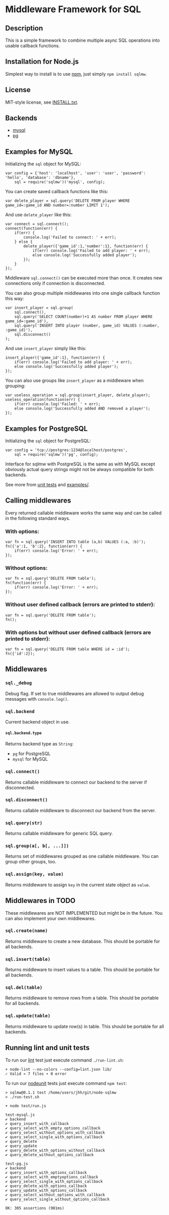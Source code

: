 Middleware Framework for SQL
============================

Description
-----------

This is a simple framework to combine multiple async SQL operations into usable 
callback functions.

Installation for Node.js
------------------------

Simplest way to install is to use [npm](http://npmjs.org/), just simply `npm install sqlmw`.

License
-------

MIT-style license, see [INSTALL.txt](http://github.com/jheusala/node-sqlmw/blob/master/LICENSE.txt).

Backends
--------

* [mysql](https://github.com/felixge/node-mysql)
* [pg](https://github.com/brianc/node-postgres)

Examples for MySQL
------------------

Initializing the `sql` object for MySQL:

	var config = {'host': 'localhost', 'user': 'user', 'password': 'hello', 'database': 'dbname'},
	    sql = require('sqlmw')('mysql', config);

You can create saved callback functions like this:

	var delete_player = sql.query('DELETE FROM player WHERE game_id=:game_id AND number=:number LIMIT 1');

And use `delete_player` like this:

	var connect = sql.connect();
	connect(function(err) {
		if(err) {
			console.log('Failed to connect: ' + err);
		} else {
			delete_player({'game_id':1,'number':1}, function(err) {
				if(err) console.log('Failed to add player: ' + err);
				else console.log('Successfully added player');
			});
		}
	});

Middleware `sql.connect()` can be executed more than once. It creates new connections only if connection is disconnected.

You can also group multiple middlewares into one single callback function this way:

	var insert_player = sql.group(
		sql.connect(),
		sql.query('SELECT COUNT(number)+1 AS number FROM player WHERE game_id=:game_id'),
		sql.query('INSERT INTO player (number, game_id) VALUES (:number, :game_id)'),
		sql.disconnect()
	);

And use `insert_player` simply like this:

	insert_player({'game_id':1}, function(err) {
		if(err) console.log('Failed to add player: ' + err);
		else console.log('Successfully added player');
	});

You can also use groups like `insert_player` as a middleware when grouping:

	var useless_operation = sql.group(insert_player, delete_player);
	useless_operation(function(err) {
		if(err) console.log('Failed: ' + err);
		else console.log('Successfully added AND removed a player');
	});

Examples for PostgreSQL
-----------------------

Initializing the `sql` object for PostgreSQL:

	var config = 'tcp://postgres:1234@localhost/postgres',
	    sql = require('sqlmw')('pg', config);

Interface for sqlmw with PostgreSQL is the same as with MySQL except obviously 
actual query strings might not be always compatible for both backends.

See more from [unit tests](https://github.com/jheusala/node-sqlmw/tree/master/test) and 
[examples/](https://github.com/jheusala/node-sqlmw/tree/master/examples).

Calling middlewares
-------------------

Every returned callable middleware works the same way and can be called in the following standard ways.

### With options:

	var fn = sql.query('INSERT INTO table (a,b) VALUES (:a, :b)');
	fn({'a':1, 'b':2}, function(err) {
		if(err) console.log('Error: ' + err);
	});

### Without options:

	var fn = sql.query('DELETE FROM table');
	fn(function(err) {
		if(err) console.log('Error: ' + err);
	});

### Without user defined callback (errors are printed to stderr):

	var fn = sql.query('DELETE FROM table');
	fn();

### With options but without user defined callback (errors are printed to stderr):

	var fn = sql.query('DELETE FROM table WHERE id = :id');
	fn({'id':2});

Middlewares
-----------

### `sql._debug`

Debug flag. If set to true middlewares are allowed to output debug messages 
with `console.log()`.

### `sql.backend`

Current backend object in use.

#### `sql.backend.type`

Returns backend type as `String`:

* `pg` for PostgreSQL
* `mysql` for MySQL

### `sql.connect()`

Returns callable middleware to connect our backend to the server if disconnected.

### `sql.disconnect()`

Returns callable middleware to disconnect our backend from the server.

### `sql.query(str)`

Returns callable middleware for generic SQL query.

### `sql.group(a[, b[, ...]])`

Returns set of middlewares grouped as one callable middleware. You can group other groups, too.

### `sql.assign(key, value)`

Returns middleware to assign `key` in the current state object as `value`.

Middlewares in TODO
-------------------

These middlewares are NOT IMPLEMENTED but might be in the future. You can also 
implement your own middlewares.

### `sql.create(name)`

Returns middleware to create a new database. This should be portable for all 
backends.

### `sql.insert(table)`

Returns middleware to insert values to a table. This should be portable for all 
backends.

### `sql.del(table)`

Returns middleware to remove rows from a table. This should be portable for all 
backends.

### `sql.update(table)`

Returns middleware to update row(s) in table. This should be portable for all 
backends.

Running lint and unit tests
---------------------------

To run our [lint](https://github.com/jpolo/node-lint) test just execute command `./run-lint.sh`:

	+ node-lint --no-colors --config=lint.json lib/
	✓ Valid » 7 files ∙ 0 error

To run our [nodeunit](https://github.com/caolan/nodeunit) tests just execute command `npm test`:

	> sqlmw@0.1.1 test /home/users/jhh/git/node-sqlmw
	> ./run-test.sh
	
	+ node test/run.js
	
	test-mysql.js
	✔ backend
	✔ query_insert_with_callback
	✔ query_select_with_empty_options_callback
	✔ query_select_without_options_with_callback
	✔ query_select_single_with_options_callback
	✔ query_delete
	✔ query_update
	✔ query_delete_with_options_without_callback
	✔ query_delete_without_options_callback
	
	test-pg.js
	✔ backend
	✔ query_insert_with_options_callback
	✔ query_select_with_emptyoptions_callback
	✔ query_select_single_with_options_callback
	✔ query_delete_with_options_callback
	✔ query_update_with_options_callback
	✔ query_select_without_options_with_callback
	✔ query_select_single_without_options_callback
	
	OK: 305 assertions (901ms)

